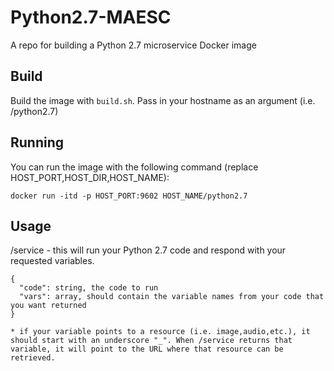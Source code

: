 # Python2.7-MAESC
A repo for building a Python 2.7 microservice Docker image

## Build

Build the image with `build.sh`. Pass in your hostname as an argument (i.e. <hostname>/python2.7)

## Running

You can run the image with the following command (replace HOST_PORT,HOST_DIR,HOST_NAME):

`docker run -itd -p HOST_PORT:9602 HOST_NAME/python2.7`

## Usage

/service - this will run your Python 2.7 code and respond with your requested variables.

```
{
  "code": string, the code to run
  "vars": array, should contain the variable names from your code that you want returned
}

* if your variable points to a resource (i.e. image,audio,etc.), it should start with an underscore "_". When /service returns that variable, it will point to the URL where that resource can be retrieved.
